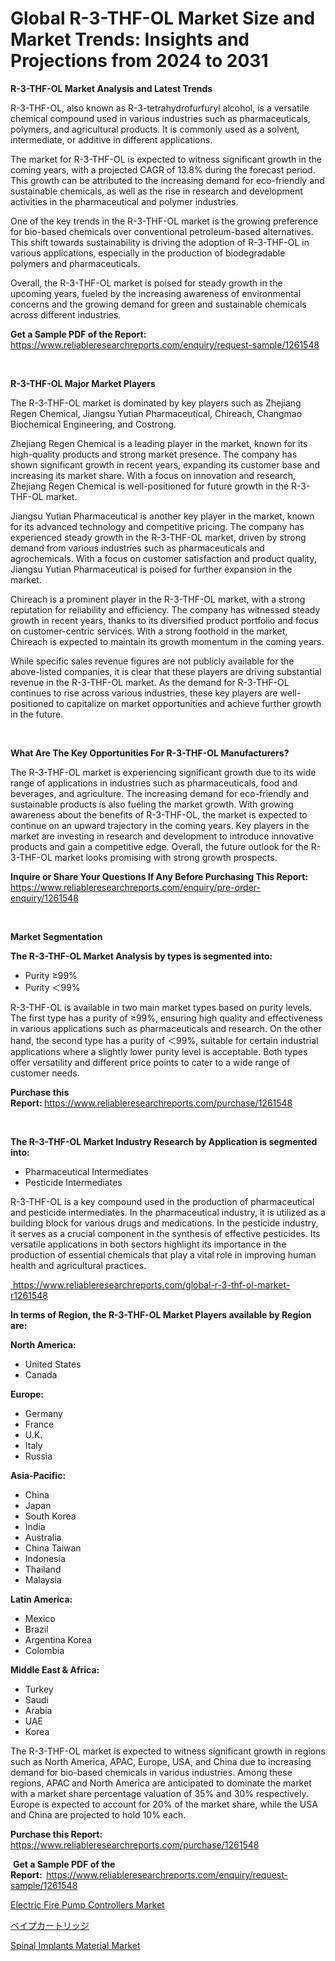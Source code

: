 <p><h1>Global R-3-THF-OL Market Size and Market Trends: Insights and Projections from 2024 to 2031</h1></p><p><strong>R-3-THF-OL Market Analysis and Latest Trends</strong></p>
<p><p>R-3-THF-OL, also known as R-3-tetrahydrofurfuryl alcohol, is a versatile chemical compound used in various industries such as pharmaceuticals, polymers, and agricultural products. It is commonly used as a solvent, intermediate, or additive in different applications.</p><p>The market for R-3-THF-OL is expected to witness significant growth in the coming years, with a projected CAGR of 13.8% during the forecast period. This growth can be attributed to the increasing demand for eco-friendly and sustainable chemicals, as well as the rise in research and development activities in the pharmaceutical and polymer industries.</p><p>One of the key trends in the R-3-THF-OL market is the growing preference for bio-based chemicals over conventional petroleum-based alternatives. This shift towards sustainability is driving the adoption of R-3-THF-OL in various applications, especially in the production of biodegradable polymers and pharmaceuticals.</p><p>Overall, the R-3-THF-OL market is poised for steady growth in the upcoming years, fueled by the increasing awareness of environmental concerns and the growing demand for green and sustainable chemicals across different industries.</p></p>
<p><strong>Get a Sample PDF of the Report:&nbsp;</strong> <a href="https://www.reliableresearchreports.com/enquiry/request-sample/1261548">https://www.reliableresearchreports.com/enquiry/request-sample/1261548</a></p>
<p>&nbsp;</p>
<p><strong>R-3-THF-OL Major Market Players</strong></p>
<p><p>The R-3-THF-OL market is dominated by key players such as Zhejiang Regen Chemical, Jiangsu Yutian Pharmaceutical, Chireach, Changmao Biochemical Engineering, and Costrong. </p><p>Zhejiang Regen Chemical is a leading player in the market, known for its high-quality products and strong market presence. The company has shown significant growth in recent years, expanding its customer base and increasing its market share. With a focus on innovation and research, Zhejiang Regen Chemical is well-positioned for future growth in the R-3-THF-OL market.</p><p>Jiangsu Yutian Pharmaceutical is another key player in the market, known for its advanced technology and competitive pricing. The company has experienced steady growth in the R-3-THF-OL market, driven by strong demand from various industries such as pharmaceuticals and agrochemicals. With a focus on customer satisfaction and product quality, Jiangsu Yutian Pharmaceutical is poised for further expansion in the market.</p><p>Chireach is a prominent player in the R-3-THF-OL market, with a strong reputation for reliability and efficiency. The company has witnessed steady growth in recent years, thanks to its diversified product portfolio and focus on customer-centric services. With a strong foothold in the market, Chireach is expected to maintain its growth momentum in the coming years.</p><p>While specific sales revenue figures are not publicly available for the above-listed companies, it is clear that these players are driving substantial revenue in the R-3-THF-OL market. As the demand for R-3-THF-OL continues to rise across various industries, these key players are well-positioned to capitalize on market opportunities and achieve further growth in the future.</p></p>
<p>&nbsp;</p>
<p><strong>What Are The Key Opportunities For R-3-THF-OL Manufacturers?</strong></p>
<p><p>The R-3-THF-OL market is experiencing significant growth due to its wide range of applications in industries such as pharmaceuticals, food and beverages, and agriculture. The increasing demand for eco-friendly and sustainable products is also fueling the market growth. With growing awareness about the benefits of R-3-THF-OL, the market is expected to continue on an upward trajectory in the coming years. Key players in the market are investing in research and development to introduce innovative products and gain a competitive edge. Overall, the future outlook for the R-3-THF-OL market looks promising with strong growth prospects.</p></p>
<p><strong>Inquire or Share Your Questions If Any Before Purchasing This Report:</strong> <a href="https://www.reliableresearchreports.com/enquiry/pre-order-enquiry/1261548">https://www.reliableresearchreports.com/enquiry/pre-order-enquiry/1261548</a></p>
<p>&nbsp;</p>
<p><strong>Market Segmentation</strong></p>
<p><strong>The R-3-THF-OL Market Analysis by types is segmented into:</strong></p>
<p><ul><li>Purity ≥99%</li><li>Purity ＜99%</li></ul></p>
<p><p>R-3-THF-OL is available in two main market types based on purity levels. The first type has a purity of ≥99%, ensuring high quality and effectiveness in various applications such as pharmaceuticals and research. On the other hand, the second type has a purity of ＜99%, suitable for certain industrial applications where a slightly lower purity level is acceptable. Both types offer versatility and different price points to cater to a wide range of customer needs.</p></p>
<p><strong>Purchase this Report:&nbsp;</strong><a href="https://www.reliableresearchreports.com/purchase/1261548">https://www.reliableresearchreports.com/purchase/1261548</a></p>
<p>&nbsp;</p>
<p><strong>The R-3-THF-OL Market Industry Research by Application is segmented into:</strong></p>
<p><ul><li>Pharmaceutical Intermediates</li><li>Pesticide Intermediates</li></ul></p>
<p><p>R-3-THF-OL is a key compound used in the production of pharmaceutical and pesticide intermediates. In the pharmaceutical industry, it is utilized as a building block for various drugs and medications. In the pesticide industry, it serves as a crucial component in the synthesis of effective pesticides. Its versatile applications in both sectors highlight its importance in the production of essential chemicals that play a vital role in improving human health and agricultural practices.</p></p>
<p><a href="https://www.reliableresearchreports.com/global-r-3-thf-ol-market-r1261548">&nbsp;https://www.reliableresearchreports.com/global-r-3-thf-ol-market-r1261548</a></p>
<p><strong>In terms of Region, the R-3-THF-OL Market Players available by Region are:</strong></p>
<p>
    <p> <strong> North America: </strong>
        <ul>
            <li>United States</li>
            <li>Canada</li>
        </ul>
        </p> 
    <p> <strong> Europe: </strong>
        <ul>
            <li>Germany</li>
            <li>France</li>
            <li>U.K.</li>
            <li>Italy</li>
            <li>Russia</li>
        </ul>
        </p> 
    <p> <strong> Asia-Pacific: </strong>
        <ul>
            <li>China</li>
            <li>Japan</li>
            <li>South Korea</li>
            <li>India</li>
            <li>Australia</li>
            <li>China Taiwan</li>
            <li>Indonesia</li>
            <li>Thailand</li>
            <li>Malaysia</li>
        </ul>
        </p> 
    <p> <strong> Latin America: </strong>
        <ul>
            <li>Mexico</li>
            <li>Brazil</li>
            <li>Argentina Korea</li>
            <li>Colombia</li>
        </ul>
        </p> 
    <p> <strong> Middle East & Africa: </strong>
        <ul>
            <li>Turkey</li>
            <li>Saudi</li>
            <li>Arabia</li>
            <li>UAE</li>
            <li>Korea</li>
        </ul>
    </p>
    </p>
<p><p>The R-3-THF-OL market is expected to witness significant growth in regions such as North America, APAC, Europe, USA, and China due to increasing demand for bio-based chemicals in various industries. Among these regions, APAC and North America are anticipated to dominate the market with a market share percentage valuation of 35% and 30% respectively. Europe is expected to account for 20% of the market share, while the USA and China are projected to hold 10% each.</p></p>
<p><strong>Purchase this Report: </strong><a href="https://www.reliableresearchreports.com/purchase/1261548">https://www.reliableresearchreports.com/purchase/1261548</a></p>
<p>&nbsp;<strong>Get a Sample PDF of the Report:&nbsp;&nbsp;</strong><a href="https://www.reliableresearchreports.com/enquiry/request-sample/1261548">https://www.reliableresearchreports.com/enquiry/request-sample/1261548</a></p>
<p><strong></strong></p>
<p><p><a href="https://view.publitas.com/reportprime-1/electric-fire-pump-controllers-market-industry-trends-and-forecast-for-period-from-2024-to-2031/">Electric Fire Pump Controllers Market</a></p><p><a href="https://github.com/marbadji/Market-Research-Report-List-2/blob/main/5222650136920.md">ベイプカートリッジ</a></p><p><a href="https://github.com/sajonf007/Market-Research-Report-List-1/blob/main/spinal-implants-material-market.md">Spinal Implants Material Market</a></p></p>